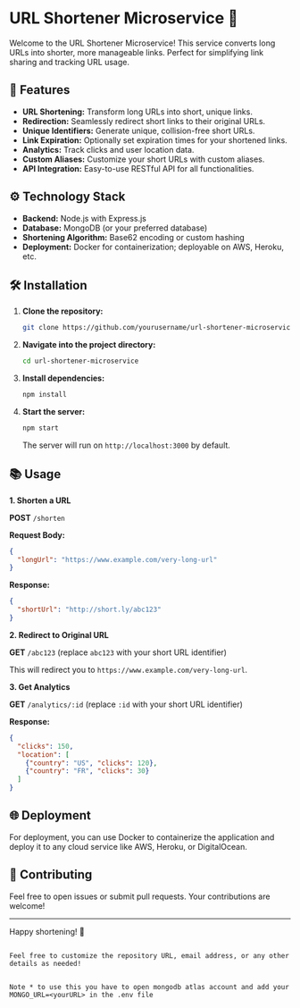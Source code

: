 
# URL Shortener Microservice 🚀

Welcome to the URL Shortener Microservice! This service converts long URLs into shorter, more manageable links. Perfect for simplifying link sharing and tracking URL usage.

## 🌟 Features

- **URL Shortening:** Transform long URLs into short, unique links.
- **Redirection:** Seamlessly redirect short links to their original URLs.
- **Unique Identifiers:** Generate unique, collision-free short URLs.
- **Link Expiration:** Optionally set expiration times for your shortened links.
- **Analytics:** Track clicks and user location data.
- **Custom Aliases:** Customize your short URLs with custom aliases.
- **API Integration:** Easy-to-use RESTful API for all functionalities.

## ⚙️ Technology Stack

- **Backend:** Node.js with Express.js
- **Database:** MongoDB (or your preferred database)
- **Shortening Algorithm:** Base62 encoding or custom hashing
- **Deployment:** Docker for containerization; deployable on AWS, Heroku, etc.

## 🛠️ Installation

1. **Clone the repository:**

   ```bash
   git clone https://github.com/yourusername/url-shortener-microservice.git
   ```

2. **Navigate into the project directory:**

   ```bash
   cd url-shortener-microservice
   ```

3. **Install dependencies:**

   ```bash
   npm install
   ```

4. **Start the server:**

   ```bash
   npm start
   ```

   The server will run on `http://localhost:3000` by default.

## 📚 Usage

**1. Shorten a URL**

   **POST** `/shorten`

   **Request Body:**
   ```json
   {
     "longUrl": "https://www.example.com/very-long-url"
   }
   ```

   **Response:**
   ```json
   {
     "shortUrl": "http://short.ly/abc123"
   }
   ```

**2. Redirect to Original URL**

   **GET** `/abc123` (replace `abc123` with your short URL identifier)

   This will redirect you to `https://www.example.com/very-long-url`.

**3. Get Analytics**

   **GET** `/analytics/:id` (replace `:id` with your short URL identifier)

   **Response:**
   ```json
   {
     "clicks": 150,
     "location": [
       {"country": "US", "clicks": 120},
       {"country": "FR", "clicks": 30}
     ]
   }
   ```

## 🌐 Deployment

For deployment, you can use Docker to containerize the application and deploy it to any cloud service like AWS, Heroku, or DigitalOcean.

## 🤝 Contributing

Feel free to open issues or submit pull requests. Your contributions are welcome!


---

Happy shortening! 🎉

```

Feel free to customize the repository URL, email address, or any other details as needed!


Note * to use this you have to open mongodb atlas account and add your MONGO_URL=<yourURL> in the .env file 
